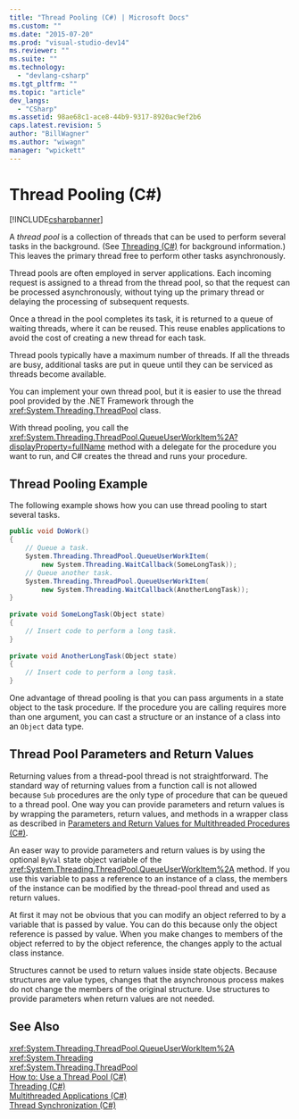 ```yaml
---
title: "Thread Pooling (C#) | Microsoft Docs"
ms.custom: ""
ms.date: "2015-07-20"
ms.prod: "visual-studio-dev14"
ms.reviewer: ""
ms.suite: ""
ms.technology: 
  - "devlang-csharp"
ms.tgt_pltfrm: ""
ms.topic: "article"
dev_langs: 
  - "CSharp"
ms.assetid: 98ae68c1-ace8-44b9-9317-8920ac9ef2b6
caps.latest.revision: 5
author: "BillWagner"
ms.author: "wiwagn"
manager: "wpickett"
---
```

# Thread Pooling (C#)
[!INCLUDE[csharpbanner](../../../../includes/csharpbanner.md)]

A *thread pool* is a collection of threads that can be used to perform several tasks in the background. (See [Threading (C#)](../../../../csharp/programming-guide/concepts/threading/index.md) for background information.) This leaves the primary thread free to perform other tasks asynchronously.  
  
 Thread pools are often employed in server applications. Each incoming request is assigned to a thread from the thread pool, so that the request can be processed asynchronously, without tying up the primary thread or delaying the processing of subsequent requests.  
  
 Once a thread in the pool completes its task, it is returned to a queue of waiting threads, where it can be reused. This reuse enables applications to avoid the cost of creating a new thread for each task.  
  
 Thread pools typically have a maximum number of threads. If all the threads are busy, additional tasks are put in queue until they can be serviced as threads become available.  
  
 You can implement your own thread pool, but it is easier to use the thread pool provided by the .NET Framework through the <xref:System.Threading.ThreadPool> class.  
  
 With thread pooling, you call the <xref:System.Threading.ThreadPool.QueueUserWorkItem%2A?displayProperty=fullName> method with a delegate for the procedure you want to run, and C# creates the thread and runs your procedure.  
  
## Thread Pooling Example  
 The following example shows how you can use thread pooling to start several tasks.  
  
```csharp  
public void DoWork()  
{  
    // Queue a task.  
    System.Threading.ThreadPool.QueueUserWorkItem(  
        new System.Threading.WaitCallback(SomeLongTask));  
    // Queue another task.  
    System.Threading.ThreadPool.QueueUserWorkItem(  
        new System.Threading.WaitCallback(AnotherLongTask));  
}  
  
private void SomeLongTask(Object state)  
{  
    // Insert code to perform a long task.  
}  
  
private void AnotherLongTask(Object state)  
{  
    // Insert code to perform a long task.  
}  
```  
  
 One advantage of thread pooling is that you can pass arguments in a state object to the task procedure. If the procedure you are calling requires more than one argument, you can cast a structure or an instance of a class into an `Object` data type.  
  
## Thread Pool Parameters and Return Values  
 Returning values from a thread-pool thread is not straightforward. The standard way of returning values from a function call is not allowed because `Sub` procedures are the only type of procedure that can be queued to a thread pool. One way you can provide parameters and return values is by wrapping the parameters, return values, and methods in a wrapper class as described in [Parameters and Return Values for Multithreaded Procedures (C#)](../../../../csharp/programming-guide/concepts/threading/parameters-and-return-values-for-multithreaded-procedures.md).  
  
 An easer way to provide parameters and return values is by using the optional `ByVal` state object variable of the <xref:System.Threading.ThreadPool.QueueUserWorkItem%2A> method. If you use this variable to pass a reference to an instance of a class, the members of the instance can be modified by the thread-pool thread and used as return values.  
  
 At first it may not be obvious that you can modify an object referred to by a variable that is passed by value. You can do this because only the object reference is passed by value. When you make changes to members of the object referred to by the object reference, the changes apply to the actual class instance.  
  
 Structures cannot be used to return values inside state objects. Because structures are value types, changes that the asynchronous process makes do not change the members of the original structure. Use structures to provide parameters when return values are not needed.  
  
## See Also  
 <xref:System.Threading.ThreadPool.QueueUserWorkItem%2A>   
 <xref:System.Threading>   
 <xref:System.Threading.ThreadPool>   
 [How to: Use a Thread Pool (C#)](../../../../csharp/programming-guide/concepts/threading/how-to-use-a-thread-pool.md)   
 [Threading (C#)](../../../../csharp/programming-guide/concepts/threading/index.md)   
 [Multithreaded Applications (C#)](../../../../csharp/programming-guide/concepts/threading/multithreaded-applications.md)   
 [Thread Synchronization (C#)](../../../../csharp/programming-guide/concepts/threading/thread-synchronization.md)